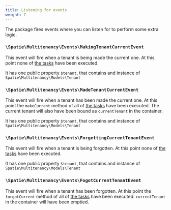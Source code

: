 ```yaml
---
title: Listening for events
weight: 7
---
```


The package fires events where you can listen for to perform some extra logic.

### `\Spatie\Multitenancy\Events\MakingTenantCurrentEvent`

This event will fire when a tenant is being made the current one. At this point none of [the tasks](/laravel-multitenancy/v1/using-tasks-to-prepare-the-environment/overview/) have been executed. 

It has one public property `$tenant`, that contains and instance of `Spatie\Multitenancy\Models\Tenant`

### `\Spatie\Multitenancy\Events\MadeTenantCurrentEvent`

This event will fire when a tenant has been made the current one. At this point the `makeCurrent` method of all of [the tasks](/laravel-multitenancy/v1/using-tasks-to-prepare-the-environment/overview/) have been executed. The current tenant will also have been bound as `currentTenant` in the container.

It has one public property `$tenant`, that contains and instance of `Spatie\Multitenancy\Models\Tenant`

### `\Spatie\Multitenancy\Events\ForgettingCurrentTenantEvent`

This event will fire when a tenant is being forgotten. At this point none of [the tasks](/laravel-multitenancy/v1/using-tasks-to-prepare-the-environment/overview/) have been executed. 

It has one public property `$tenant`, that contains and instance of `Spatie\Multitenancy\Models\Tenant`

### `\Spatie\Multitenancy\Events\FogotCurrentTenantEvent`

This event will fire when a tenant has been forgotten. At this point the `forgotCurrent` method of all of [the tasks](/laravel-multitenancy/v1/using-tasks-to-prepare-the-environment/overview/) have been executed. `currentTenant` in the container will have been emptied.
